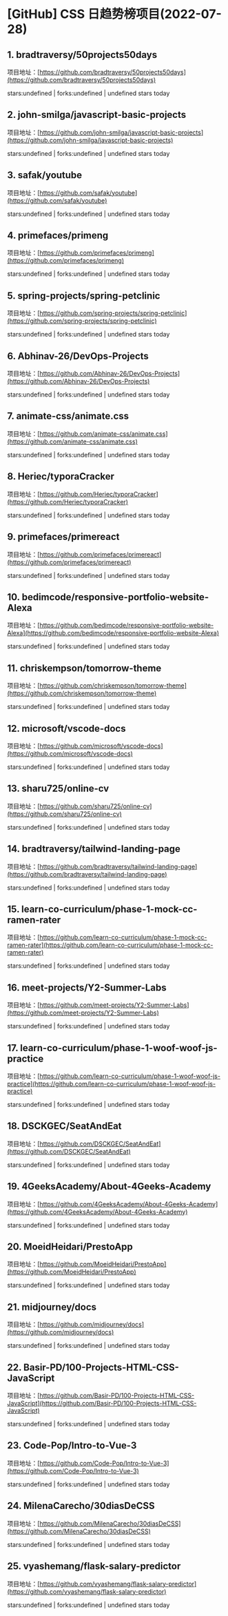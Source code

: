 # [GitHub] CSS 日趋势榜项目(2022-07-28)

## 1. bradtraversy/50projects50days 

项目地址：[https://github.com/bradtraversy/50projects50days](https://github.com/bradtraversy/50projects50days)

stars:undefined | forks:undefined | undefined stars today 



## 2. john-smilga/javascript-basic-projects 

项目地址：[https://github.com/john-smilga/javascript-basic-projects](https://github.com/john-smilga/javascript-basic-projects)

stars:undefined | forks:undefined | undefined stars today 



## 3. safak/youtube 

项目地址：[https://github.com/safak/youtube](https://github.com/safak/youtube)

stars:undefined | forks:undefined | undefined stars today 



## 4. primefaces/primeng 

项目地址：[https://github.com/primefaces/primeng](https://github.com/primefaces/primeng)

stars:undefined | forks:undefined | undefined stars today 



## 5. spring-projects/spring-petclinic 

项目地址：[https://github.com/spring-projects/spring-petclinic](https://github.com/spring-projects/spring-petclinic)

stars:undefined | forks:undefined | undefined stars today 



## 6. Abhinav-26/DevOps-Projects 

项目地址：[https://github.com/Abhinav-26/DevOps-Projects](https://github.com/Abhinav-26/DevOps-Projects)

stars:undefined | forks:undefined | undefined stars today 



## 7. animate-css/animate.css 

项目地址：[https://github.com/animate-css/animate.css](https://github.com/animate-css/animate.css)

stars:undefined | forks:undefined | undefined stars today 



## 8. Heriec/typoraCracker 

项目地址：[https://github.com/Heriec/typoraCracker](https://github.com/Heriec/typoraCracker)

stars:undefined | forks:undefined | undefined stars today 



## 9. primefaces/primereact 

项目地址：[https://github.com/primefaces/primereact](https://github.com/primefaces/primereact)

stars:undefined | forks:undefined | undefined stars today 



## 10. bedimcode/responsive-portfolio-website-Alexa 

项目地址：[https://github.com/bedimcode/responsive-portfolio-website-Alexa](https://github.com/bedimcode/responsive-portfolio-website-Alexa)

stars:undefined | forks:undefined | undefined stars today 



## 11. chriskempson/tomorrow-theme 

项目地址：[https://github.com/chriskempson/tomorrow-theme](https://github.com/chriskempson/tomorrow-theme)

stars:undefined | forks:undefined | undefined stars today 



## 12. microsoft/vscode-docs 

项目地址：[https://github.com/microsoft/vscode-docs](https://github.com/microsoft/vscode-docs)

stars:undefined | forks:undefined | undefined stars today 



## 13. sharu725/online-cv 

项目地址：[https://github.com/sharu725/online-cv](https://github.com/sharu725/online-cv)

stars:undefined | forks:undefined | undefined stars today 



## 14. bradtraversy/tailwind-landing-page 

项目地址：[https://github.com/bradtraversy/tailwind-landing-page](https://github.com/bradtraversy/tailwind-landing-page)

stars:undefined | forks:undefined | undefined stars today 



## 15. learn-co-curriculum/phase-1-mock-cc-ramen-rater 

项目地址：[https://github.com/learn-co-curriculum/phase-1-mock-cc-ramen-rater](https://github.com/learn-co-curriculum/phase-1-mock-cc-ramen-rater)

stars:undefined | forks:undefined | undefined stars today 



## 16. meet-projects/Y2-Summer-Labs 

项目地址：[https://github.com/meet-projects/Y2-Summer-Labs](https://github.com/meet-projects/Y2-Summer-Labs)

stars:undefined | forks:undefined | undefined stars today 



## 17. learn-co-curriculum/phase-1-woof-woof-js-practice 

项目地址：[https://github.com/learn-co-curriculum/phase-1-woof-woof-js-practice](https://github.com/learn-co-curriculum/phase-1-woof-woof-js-practice)

stars:undefined | forks:undefined | undefined stars today 



## 18. DSCKGEC/SeatAndEat 

项目地址：[https://github.com/DSCKGEC/SeatAndEat](https://github.com/DSCKGEC/SeatAndEat)

stars:undefined | forks:undefined | undefined stars today 



## 19. 4GeeksAcademy/About-4Geeks-Academy 

项目地址：[https://github.com/4GeeksAcademy/About-4Geeks-Academy](https://github.com/4GeeksAcademy/About-4Geeks-Academy)

stars:undefined | forks:undefined | undefined stars today 



## 20. MoeidHeidari/PrestoApp 

项目地址：[https://github.com/MoeidHeidari/PrestoApp](https://github.com/MoeidHeidari/PrestoApp)

stars:undefined | forks:undefined | undefined stars today 



## 21. midjourney/docs 

项目地址：[https://github.com/midjourney/docs](https://github.com/midjourney/docs)

stars:undefined | forks:undefined | undefined stars today 



## 22. Basir-PD/100-Projects-HTML-CSS-JavaScript 

项目地址：[https://github.com/Basir-PD/100-Projects-HTML-CSS-JavaScript](https://github.com/Basir-PD/100-Projects-HTML-CSS-JavaScript)

stars:undefined | forks:undefined | undefined stars today 



## 23. Code-Pop/Intro-to-Vue-3 

项目地址：[https://github.com/Code-Pop/Intro-to-Vue-3](https://github.com/Code-Pop/Intro-to-Vue-3)

stars:undefined | forks:undefined | undefined stars today 



## 24. MilenaCarecho/30diasDeCSS 

项目地址：[https://github.com/MilenaCarecho/30diasDeCSS](https://github.com/MilenaCarecho/30diasDeCSS)

stars:undefined | forks:undefined | undefined stars today 



## 25. vyashemang/flask-salary-predictor 

项目地址：[https://github.com/vyashemang/flask-salary-predictor](https://github.com/vyashemang/flask-salary-predictor)

stars:undefined | forks:undefined | undefined stars today 



